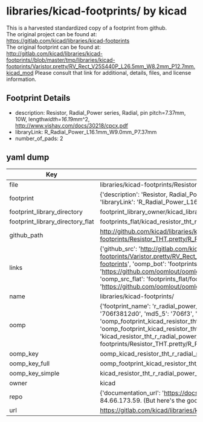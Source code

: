 # libraries/kicad-footprints/ by kicad  
This is a harvested standardized copy of a footprint from github.  
The original project can be found at:  
https://gitlab.com/kicad/libraries/kicad-footprints  
The original footprint can be found at:
http://gitlab.com/kicad/libraries/kicad-footprints//blob/master/tmp/libraries/kicad-footprints/Varistor.pretty/RV_Rect_V25S440P_L26.5mm_W8.2mm_P12.7mm.kicad_mod
Please consult that link for additional, details, files, and license information.  
## Footprint Details
* description: Resistor, Radial_Power series, Radial, pin pitch=7.37mm, 10W, length*width=16.1*9mm^2, http://www.vishay.com/docs/30218/cpcx.pdf  
* libraryLink: R_Radial_Power_L16.1mm_W9.0mm_P7.37mm  
* number_of_pads: 2  
## yaml dump  
| Key | Value |  
| --- | --- |  
| file | libraries/kicad-footprints/Resistor_THT.pretty/R_Radial_Power_L16.1mm_W9.0mm_P7.37mm.kicad_mod |  
| footprint | {'description': 'Resistor, Radial_Power series, Radial, pin pitch=7.37mm, 10W, length*width=16.1*9mm^2, http://www.vishay.com/docs/30218/cpcx.pdf', 'libraryLink': 'R_Radial_Power_L16.1mm_W9.0mm_P7.37mm', 'number_of_pads': 2} |  
| footprint_library_directory | footprint_library_owner/kicad_libraries/kicad-footprints/ |  
| footprint_library_directory_flat | footprints_flat/kicad_resistor_tht_r_radial_power_l16_1mm_w9_0mm_p7_37mm/working |  
| github_path | http://github.com/kicad/libraries/kicad-footprints//blob/master/tmp/libraries/kicad-footprints/Resistor_THT.pretty/R_Radial_Power_L16.1mm_W9.0mm_P7.37mm.kicad_mod |  
| links | {'github_src': 'http://gitlab.com/kicad/libraries/kicad-footprints//blob/master/tmp/libraries/kicad-footprints/Varistor.pretty/RV_Rect_V25S440P_L26.5mm_W8.2mm_P12.7mm.kicad_mod', 'github_src_repo': 'https://gitlab.com/kicad/libraries/kicad-footprints', 'oomp_bot': 'footprints/kicad_resistor_tht_r_radial_power_l16_1mm_w9_0mm_p7_37mm/working', 'oomp_bot_github': 'https://github.com/oomlout/oomlout_oomp_footprint_bot/tree/main/footprints/kicad_resistor_tht_r_radial_power_l16_1mm_w9_0mm_p7_37mm/working', 'oomp_src_flat': 'footprints_flat/footprints_flat/kicad_resistor_tht_r_radial_power_l16_1mm_w9_0mm_p7_37mm/working', 'oomp_src_flat_github': 'https://github.com/oomlout/oomlout_oomp_footprint_src/tree/main/footprints_flat/kicad_resistor_tht_r_radial_power_l16_1mm_w9_0mm_p7_37mm/working'} |  
| name | libraries/kicad-footprints/ |  
| oomp | {'footprint_name': 'r_radial_power_l16_1mm_w9_0mm_p7_37mm', 'library_name': 'resistor_tht', 'md5': '706f3812d0b51c4eafeca39fb137b447', 'md5_10': '706f3812d0', 'md5_5': '706f3', 'md5_6': '706f38', 'oomp_key': 'oomp_kicad_resistor_tht_r_radial_power_l16_1mm_w9_0mm_p7_37mm', 'oomp_key_extra': 'oomp_footprint_kicad_resistor_tht_r_radial_power_l16_1mm_w9_0mm_p7_37mm', 'oomp_key_full': 'oomp_footprint_kicad_resistor_tht_r_radial_power_l16_1mm_w9_0mm_p7_37mm_706f38', 'oomp_key_simple': 'kicad_resistor_tht_r_radial_power_l16_1mm_w9_0mm_p7_37mm', 'original_filename': 'libraries/kicad-footprints/Resistor_THT.pretty/R_Radial_Power_L16.1mm_W9.0mm_P7.37mm.kicad_mod', 'owner_name': 'kicad'} |  
| oomp_key | oomp_kicad_resistor_tht_r_radial_power_l16_1mm_w9_0mm_p7_37mm |  
| oomp_key_full | oomp_footprint_kicad_resistor_tht_r_radial_power_l16_1mm_w9_0mm_p7_37mm |  
| oomp_key_simple | kicad_resistor_tht_r_radial_power_l16_1mm_w9_0mm_p7_37mm |  
| owner | kicad |  
| repo | {'documentation_url': 'https://docs.github.com/rest/overview/resources-in-the-rest-api#rate-limiting', 'message': "API rate limit exceeded for 84.66.173.59. (But here's the good news: Authenticated requests get a higher rate limit. Check out the documentation for more details.)"} |  
| url | https://gitlab.com/kicad/libraries/kicad-footprints |  

